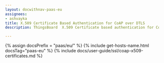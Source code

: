 ```yaml
---
layout: docwithnav-paas-eu
assignees:
- ashvayka
title: X.509 Certificate Based Authentication for CoAP over DTLS
description: ThingsBoard  X.509 Certificate based authentication for CoAP over DTLS.

---
```


{% assign docsPrefix = "paas/eu/" %}
{% include get-hosts-name.html docsTag="paas-eu" %}
{% include docs/user-guide/ssl/coap-x509-certificates.md %}